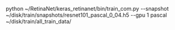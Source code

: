 python ~/RetinaNet/keras_retinanet/bin/train_com.py --snapshot ~/disk/train/snapshots/resnet101_pascal_0_04.h5 --gpu 1 pascal ~/disk/train/all_train_data/